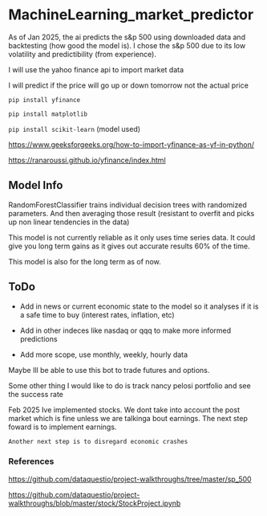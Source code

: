 # MachineLearning_market_predictor

As of Jan 2025, the ai predicts the s&p 500 using downloaded data and backtesting (how good the model is). I chose the s&p 500 due to its low volatility and predictibility (from experience).


I will use the yahoo finance api to import market data

I will predict if the price will go up or down tomorrow not the actual price

``pip install yfinance``

``pip install matplotlib``

``pip install scikit-learn`` (model used)

https://www.geeksforgeeks.org/how-to-import-yfinance-as-yf-in-python/ 

https://ranaroussi.github.io/yfinance/index.html 

## Model Info

RandomForestClassifier trains individual decision trees with randomized parameters. And then averaging those result (resistant to overfit and picks up non linear tendencies in the data)

This model is not currently reliable as it only uses time series data. It could give you long term gains as it gives out accurate results 60% of the time.

This model is also for the long term as of now.

## ToDo

- Add in news or current economic state to the model so it analyses if it is a safe time to buy (interest rates, inflation, etc)

- Add in other indeces like nasdaq or qqq to make more informed predictions

- Add more scope, use monthly, weekly, hourly data

Maybe Ill be able to use this bot to trade futures and options.

Some other thing I would like to do is track nancy pelosi portfolio and see the success rate 

Feb 2025
    Ive implemented stocks. We dont take into account the post market which is fine unless we are talkinga bout earnings. The next step foward is to implement earnings.

    Another next step is to disregard economic crashes

### References

https://github.com/dataquestio/project-walkthroughs/tree/master/sp_500

https://github.com/dataquestio/project-walkthroughs/blob/master/stock/StockProject.ipynb 